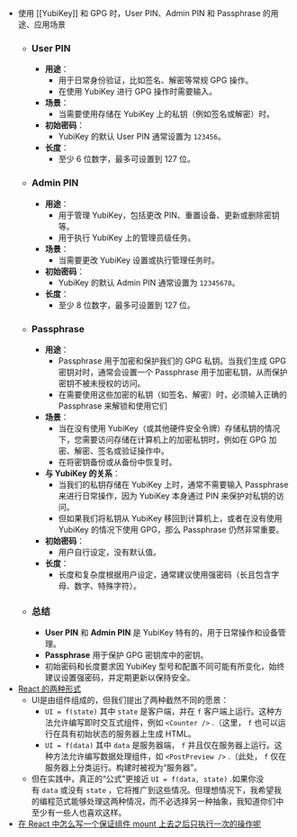 - 使用 [[YubiKey]] 和 GPG 时，User PIN、Admin PIN 和 Passphrase 的用途、应用场景
	- ### User PIN
		- **用途**：
			- 用于日常身份验证，比如签名、解密等常规 GPG 操作。
			- 在使用 YubiKey 进行 GPG 操作时需要输入。
		- **场景**：
			- 当需要使用存储在 YubiKey 上的私钥（例如签名或解密）时。
		- **初始密码**：
			- YubiKey 的默认 User PIN 通常设置为 `123456`。
		- **长度**：
			- 至少 6 位数字，最多可设置到 127 位。
	- ### Admin PIN
		- **用途**：
			- 用于管理 YubiKey，包括更改 PIN、重置设备、更新或删除密钥等。
			- 用于执行 YubiKey 上的管理员级任务。
		- **场景**：
			- 当需要更改 YubiKey 设置或执行管理任务时。
		- **初始密码**：
			- YubiKey 的默认 Admin PIN 通常设置为 `12345678`。
		- **长度**：
			- 至少 8 位数字，最多可设置到 127 位。
	- ### Passphrase
		- **用途**：
			- Passphrase 用于加密和保护我们的 GPG 私钥。当我们生成 GPG 密钥对时，通常会设置一个 Passphrase 用于加密私钥，从而保护密钥不被未授权的访问。
			- 在需要使用这些加密的私钥（如签名、解密）时，必须输入正确的 Passphrase 来解锁和使用它们
		- **场景**：
			- 当在没有使用 YubiKey（或其他硬件安全令牌）存储私钥的情况下，您需要访问存储在计算机上的加密私钥时，例如在 GPG 加密、解密、签名或验证操作中。
			- 在将密钥备份或从备份中恢复时。
		- **与 YubiKey 的关系**：
			- 当我们的私钥存储在 YubiKey 上时，通常不需要输入 Passphrase 来进行日常操作，因为 YubiKey 本身通过 PIN 来保护对私钥的访问。
			- 但如果我们将私钥从 YubiKey 移回到计算机上，或者在没有使用 YubiKey 的情况下使用 GPG，那么 Passphrase 仍然非常重要。
		- **初始密码**：
			- 用户自行设定，没有默认值。
		- **长度**：
			- 长度和复杂度根据用户设定，通常建议使用强密码（长且包含字母、数字、特殊字符）。
	- ### 总结
		- **User PIN** 和 **Admin PIN** 是 YubiKey 特有的，用于日常操作和设备管理。
		- **Passphrase** 用于保护 GPG 密钥库中的密钥。
		- 初始密码和长度要求因 YubiKey 型号和配置不同可能有所变化，始终建议设置强密码，并定期更新以保持安全。
- [React 的两种形式](https://overreacted.io/the-two-reacts/)
	- UI是由组件组成的，但我们提出了两种截然不同的愿景：
		- `UI = f(state)` 其中 `state` 是客户端，并在 `f` 客户端上运行。这种方法允许编写即时交互式组件，例如 `<Counter />` .（这里， `f` 也可以运行在具有初始状态的服务器上生成 HTML。
		- `UI = f(data)` 其中 `data` 是服务器端， `f` 并且仅在服务器上运行。这种方法允许编写数据处理组件，如 `<PostPreview />` .（此处， `f` 仅在服务器上分类运行。构建时被视为“服务器”。
	- 但在实践中，真正的“公式”更接近 `UI = f(data, state)` .如果你没有 `data` 或没有 `state` ，它将推广到这些情况。但理想情况下，我希望我的编程范式能够处理这两种情况，而不必选择另一种抽象，我知道你们中至少有一些人也喜欢这样。
- [在 React 中怎么写一个保证组件 mount 上去之后只执行一次的操作呢](https://t.me/c/1066867565/943056)